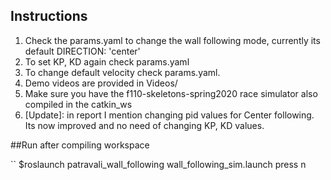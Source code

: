 ## Instructions

1. Check the params.yaml to change the wall following mode, currently its default DIRECTION: 'center'
2. To set KP, KD again check params.yaml
3. To change default velocity check params.yaml.
4. Demo videos are provided in Videos/
5. Make sure you have the f110-skeletons-spring2020 race simulator also compiled in the catkin_ws
6. [Update]: in report I mention changing pid values for Center following. Its now improved and no need of changing KP, KD values.


##Run after compiling workspace

``  $roslaunch patravali_wall_following wall_following_sim.launch
    press n